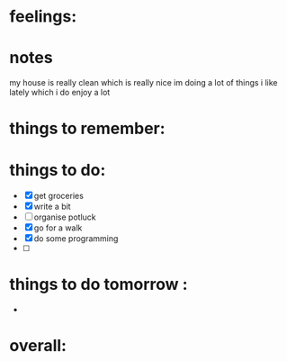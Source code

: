 # feelings:

# notes
my house is really clean which is really nice 
im doing a lot of things i like lately which i do enjoy a lot


# things to remember:

# things to do:
- [x] get groceries
- [x] write a bit 
- [ ] organise potluck 
- [x] go for a walk 
- [x] do some programming
- [ ] 
# things to do tomorrow :
- 
# overall:

